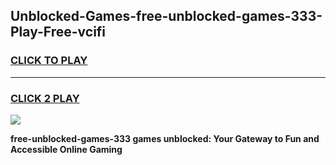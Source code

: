 
## Unblocked-Games-free-unblocked-games-333-Play-Free-vcifi
<h3>
<a href="https://premium76.site?title=free-unblocked-games-333&ref=10A">CLICK TO PLAY</a></h3>
<hr>

<h3>
<a href="https://premium76.site?title=free-unblocked-games-333&ref=10A">CLICK 2 PLAY</a>
  
</h3>

<a href="https://premium76.site?title=free-unblocked-games-333&ref=10A"><img src="https://clearcache.store/games.png"></a>


**free-unblocked-games-333 games unblocked: Your Gateway to Fun and Accessible Online Gaming**
